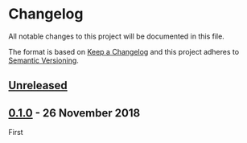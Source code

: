 <!-- markdownlint-disable no-duplicate-header line-length -->

# Changelog

All notable changes to this project will be documented in this file.

The format is based on [Keep a Changelog](http://keepachangelog.com/en/1.0.0/)
and this project adheres to [Semantic Versioning](http://semver.org/spec/v2.0.0.html).

## [Unreleased]

## [0.1.0] - 26 November 2018

First

[Unreleased]: https://github.com/asd14/react-kitbundlestack/compare/v0.1.0...HEAD
[0.1.0]: https://github.com/asd14/react-kitbundlestack/compare/v0.1.0
